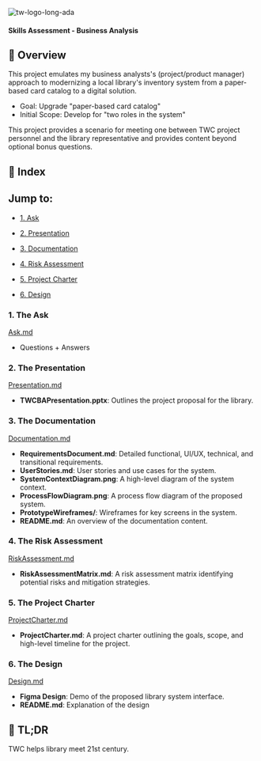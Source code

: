 ![tw-logo-long-ada](https://static.wixstatic.com/media/455fbf_6b936acf39a54877be977990d513c7ea~mv2.png/v1/fill/w_228,h_37,al_c,q_85,usm_0.66_1.00_0.01,enc_auto/tw-logo-long-ada.png)
#### Skills Assessment - Business Analysis

## :large_orange_diamond: Overview
This project emulates my business analysts's (project/product manager) approach to modernizing a local library's inventory system from a paper-based card catalog to a digital solution. 
- Goal: Upgrade "paper-based card catalog"
- Initial Scope: Develop for "two roles in the system"

This project provides a scenario for meeting one between TWC project personnel and the library representative and provides content beyond optional bonus questions.

## :orange_book: Index

## Jump to:
- [1. Ask](#the-ask)
  
- [2. Presentation](#presentation)
  
- [3. Documentation](#documentation)
  
- [4. Risk Assessment](#risk-assessment)
  
- [5. Project Charter](#project-charter)
  
- [6. Design](#design)


### 1. The Ask
[Ask.md](https://github.com/jonnyblevins/TWCSkillsAssessment/blob/main/1_The_Ask.md)
- Questions + Answers
  
### 2. The Presentation
[Presentation.md](https://github.com/jonnyblevins/TWCSkillsAssessment/blob/main/2_The_Presentation/2_The_Presentation.md)
- **TWCBAPresentation.pptx**: Outlines the project proposal for the library.

### 3. The Documentation
[Documentation.md](https://github.com/jonnyblevins/TWCSkillsAssessment/blob/main/3_The_Documentation/3_The_Documentation.md)
- **RequirementsDocument.md**: Detailed functional, UI/UX, technical, and transitional requirements.
- **UserStories.md**: User stories and use cases for the system.
- **SystemContextDiagram.png**: A high-level diagram of the system context.
- **ProcessFlowDiagram.png**: A process flow diagram of the proposed system.
- **PrototypeWireframes/**: Wireframes for key screens in the system.
- **README.md**: An overview of the documentation content.

### 4. The Risk Assessment
[RiskAssessment.md](https://github.com/jonnyblevins/TWCSkillsAssessment/blob/main/4_The_Risk_Assessment.md)
- **RiskAssessmentMatrix.md**: A risk assessment matrix identifying potential risks and mitigation strategies.

### 5. The Project Charter
[ProjectCharter.md](https://github.com/jonnyblevins/TWCSkillsAssessment/blob/main/5_The_Project_Charter.md)
- **ProjectCharter.md**: A project charter outlining the goals, scope, and high-level timeline for the project.

### 6. The Design
[Design.md](https://github.com/jonnyblevins/TWCSkillsAssessment/blob/main/6_The_Design/6_The_Design.md)
- **Figma Design**: Demo of the proposed library system interface.
- **README.md**: Explanation of the design


## :large_orange_diamond: TL;DR
TWC helps library meet 21st century.
<br>
